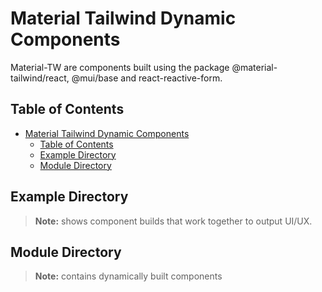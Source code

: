 # Material Tailwind Dynamic Components

Material-TW are components built using the package @material-tailwind/react, @mui/base and react-reactive-form.

## Table of Contents

- [Material Tailwind Dynamic Components](#material-tailwind-dynamic-components)
  - [Table of Contents](#table-of-contents)
  - [Example Directory](#example-directory)
  - [Module Directory](#module-directory)

## Example Directory
> **Note:** shows component builds that work together to output UI/UX.

## Module Directory
> **Note:** contains dynamically built components
